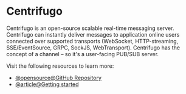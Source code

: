 # Centrifugo

Centrifugo is an open-source scalable real-time messaging server. Centrifugo can instantly deliver messages to application online users connected over supported transports (WebSocket, HTTP-streaming, SSE/EventSource, GRPC, SockJS, WebTransport). Centrifugo has the concept of a channel – so it's a user-facing PUB/SUB server.

Visit the following resources to learn more:

- [@opensource@GitHub Repository](https://github.com/centrifugal/centrifugo)
- [@article@Getting started](https://centrifugal.dev/docs/getting-started/introduction)
